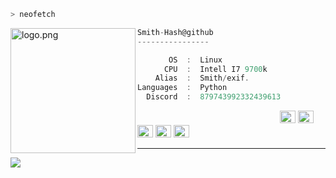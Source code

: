 ```zsh
> neofetch
```

<img align="left" src="https://raw.githubusercontent.com/ecriminal/ecriminal/main/assets/cannabis.png" alt="logo.png" width="200" /> 

```csharp
Smith-Hash@github
----------------

       OS  :  Linux
      CPU  :  Intell I7 9700k
    Alias  :  Smith/exif.
Languages  :  Python
  Discord  :  879743992332439613
```

<p align="left">
  &nbsp; &nbsp; &nbsp; &nbsp; &nbsp;&nbsp; &nbsp; &nbsp; &nbsp; &nbsp;&nbsp; &nbsp; &nbsp; &nbsp; &nbsp; &nbsp; &nbsp; &nbsp; &nbsp; &nbsp; &nbsp;&nbsp; &nbsp; &nbsp; &nbsp; &nbsp;&nbsp; &nbsp; &nbsp; &nbsp; &nbsp;
  <img alt="#474342" src="https://via.placeholder.com/15/ADBAC7/000000?text=+" width="25" height="20" />
  <img alt="#fbedf6" src="https://via.placeholder.com/15/6CB6FF/000000?text=+" width="25" height="20" />
  <img alt="#c9594d" src="https://via.placeholder.com/15/F47067/000000?text=+" width="25" height="20" />
  <img alt="#f8b9b2" src="https://via.placeholder.com/15/DCBDFB/000000?text=+" width="25" height="20" />
  <img alt="#f8b9b2" src="https://via.placeholder.com/15/57ab5a/000000?text=+" width="25" height="20" />
</p>

---

![](https://komarev.com/ghpvc/?username=Smith-Hash&style=flat-square)
